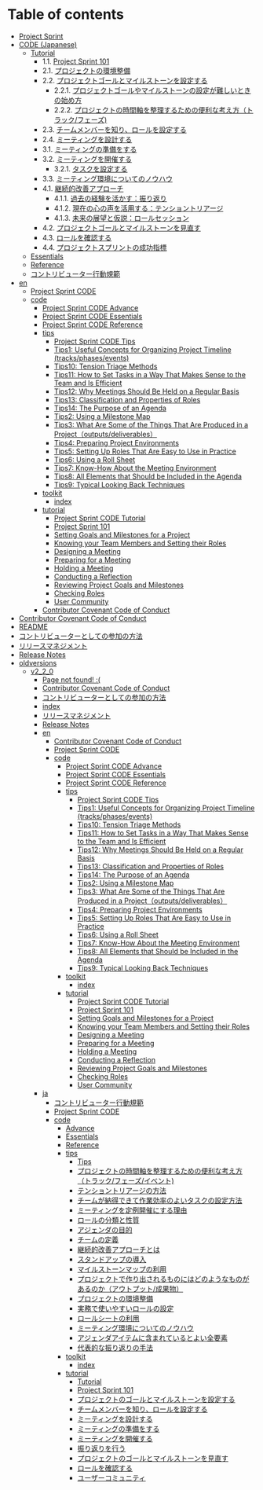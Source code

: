 # Table of contents

* [Project Sprint](README.md)
* [CODE (Japanese)](ja/README.md)
  * [Tutorial](ja/tutorial/README.md)
    * 1.1. [Project Sprint 101](ja/tutorial/section1-1.md)
    * 2.1. [プロジェクトの環境整備](ja/tutorial/section2-0.md)
    * 2.2. [プロジェクトゴールとマイルストーンを設定する](ja/tutorial/section2-1.md)
      * 2.2.1. [プロジェクトゴールやマイルストーンの設定が難しいときの始め方](ja/tutorial/section2-1-1.md)
      * 2.2.2. [プロジェクトの時間軸を整理するための便利な考え方（トラック/フェーズ)](ja/tutorial/section2-1-2.md)
    * 2.3. [チームメンバーを知り、ロールを設定する](ja/tutorial/section2-2.md)
    * 2.4. [ミーティングを設計する](ja/tutorial/section2-3.md)
    * 3.1. [ミーティングの準備をする](ja/tutorial/section3-1.md)
    * 3.2. [ミーティングを開催する](ja/tutorial/section3-2.md)
      * 3.2.1. [タスクを設定する](ja/tutorial/section3-2-1.md)
    * 3.3. [ミーティング環境についてのノウハウ](ja/tutorial/section3-3.md)
    * 4.1. [継続的改善アプローチ](ja/tutorial/section4-1.md)
      * 4.1.1. [過去の経験を活かす：振り返り](ja/tutorial/section4-1-1.md)
      * 4.1.2. [現在の心の声を活用する：テンショントリアージ](ja/tutorial/section4-1-2.md)
      * 4.1.3. [未来の展望と仮説：ロールセッション](ja/tutorial/section4-1-3.md)
    * 4.2. [プロジェクトゴールとマイルストーンを見直す](ja/tutorial/section4-2.md)
    * 4.3. [ロールを確認する](ja/tutorial/section4-3.md)
    * 4.4. [プロジェクトスプリントの成功指標](ja/tutorial/section4-4.md)
  * [Essentials](ja/essentials.md)
  * [Reference](ja/reference.md)
  * [コントリビューター行動規範](ja/codeofconduct.md)
* [en](en/README.md)
  * [Project Sprint CODE](en/index.md)
  * [code](en/code/README.md)
    * [Project Sprint CODE Advance](en/code/advance.md)
    * [Project Sprint CODE Essentials](en/code/essentials.md)
    * [Project Sprint CODE Reference](en/code/reference.md)
    * [tips](en/code/tips/README.md)
      * [Project Sprint CODE Tips](en/code/tips/index.md)
      * [Tips1: Useful Concepts for Organizing Project Timeline (tracks/phases/events)](en/code/tips/tips1.md)
      * [Tips10: Tension Triage Methods](en/code/tips/tips10.md)
      * [Tips11: How to Set Tasks in a Way That Makes Sense to the Team and Is Efficient](en/code/tips/tips11.md)
      * [Tips12:  Why Meetings Should Be Held on a Regular Basis](en/code/tips/tips12.md)
      * [Tips13: Classification and Properties of Roles](en/code/tips/tips13.md)
      * [Tips14: The Purpose of an Agenda](en/code/tips/tips14.md)
      * [Tips2: Using a Milestone Map](en/code/tips/tips2.md)
      * [Tips3: What Are Some of the Things That Are Produced in a Project（outputs/deliverables）](en/code/tips/tips3.md)
      * [Tips4: Preparing Project Environments](en/code/tips/tips4.md)
      * [Tips5: Setting Up Roles That Are Easy to Use in Practice](en/code/tips/tips5.md)
      * [Tips6: Using a Roll Sheet](en/code/tips/tips6.md)
      * [Tips7: Know-How About the Meeting Environment](en/code/tips/tips7.md)
      * [Tips8: All Elements that Should be Included in the Agenda](en/code/tips/tips8.md)
      * [Tips9: Typical Looking Back Techniques](en/code/tips/tips9.md)
    * [toolkit](en/code/toolkit/README.md)
      * [index](en/code/toolkit/index.md)
    * [tutorial](en/code/tutorial/README.md)
      * [Project Sprint CODE Tutorial](en/code/tutorial/index.md)
      * [Project Sprint 101](en/code/tutorial/section1-1.md)
      * [Setting Goals and Milestones for a Project](en/code/tutorial/section2-1.md)
      * [Knowing your Team Members and Setting their Roles](en/code/tutorial/section2-2.md)
      * [Designing a Meeting](en/code/tutorial/section2-3.md)
      * [Preparing for a Meeting](en/code/tutorial/section3-1.md)
      * [Holding a Meeting](en/code/tutorial/section3-2.md)
      * [Conducting a Reflection](en/code/tutorial/section4-1.md)
      * [Reviewing Project Goals and Milestones](en/code/tutorial/section4-2.md)
      * [Checking Roles](en/code/tutorial/section4-3.md)
      * [User Community](en/code/tutorial/section5-1.md)
    * [Contributor Covenant Code of Conduct](en/codeofconduct.md)
* [Contributor Covenant Code of Conduct](CODE\_OF\_CONDUCT.md)
* [README](<README (1).md>)
* [コントリビューターとしての参加の方法](contributing.md)
* [リリースマネジメント](releasemanagement.md)
* [Release Notes](releasenotes.md)
* [oldversions](oldversions/README.md)
  * [v2\_2\_0](oldversions/v2\_2\_0/README.md)
    * [Page not found! :(](oldversions/v2\_2\_0/404.md)
    * [Contributor Covenant Code of Conduct](oldversions/v2\_2\_0/CODE\_OF\_CONDUCT.md)
    * [コントリビューターとしての参加の方法](oldversions/v2\_2\_0/contributing.md)
    * [index](oldversions/v2\_2\_0/index.md)
    * [リリースマネジメント](oldversions/v2\_2\_0/releasemanagement.md)
    * [Release Notes](oldversions/v2\_2\_0/releasenotes.md)
    * [en](oldversions/v2\_2\_0/en/README.md)
      * [Contributor Covenant Code of Conduct](oldversions/v2\_2\_0/en/codeofconduct.md)
      * [Project Sprint CODE](oldversions/v2\_2\_0/en/index.md)
      * [code](oldversions/v2\_2\_0/en/code/README.md)
        * [Project Sprint CODE Advance](oldversions/v2\_2\_0/en/code/advance.md)
        * [Project Sprint CODE Essentials](oldversions/v2\_2\_0/en/code/essentials.md)
        * [Project Sprint CODE Reference](oldversions/v2\_2\_0/en/code/reference.md)
        * [tips](oldversions/v2\_2\_0/en/code/tips/README.md)
          * [Project Sprint CODE Tips](oldversions/v2\_2\_0/en/code/tips/index.md)
          * [Tips1: Useful Concepts for Organizing Project Timeline (tracks/phases/events)](oldversions/v2\_2\_0/en/code/tips/tips1.md)
          * [Tips10: Tension Triage Methods](oldversions/v2\_2\_0/en/code/tips/tips10.md)
          * [Tips11: How to Set Tasks in a Way That Makes Sense to the Team and Is Efficient](oldversions/v2\_2\_0/en/code/tips/tips11.md)
          * [Tips12:  Why Meetings Should Be Held on a Regular Basis](oldversions/v2\_2\_0/en/code/tips/tips12.md)
          * [Tips13: Classification and Properties of Roles](oldversions/v2\_2\_0/en/code/tips/tips13.md)
          * [Tips14: The Purpose of an Agenda](oldversions/v2\_2\_0/en/code/tips/tips14.md)
          * [Tips2: Using a Milestone Map](oldversions/v2\_2\_0/en/code/tips/tips2.md)
          * [Tips3: What Are Some of the Things That Are Produced in a Project（outputs/deliverables）](oldversions/v2\_2\_0/en/code/tips/tips3.md)
          * [Tips4: Preparing Project Environments](oldversions/v2\_2\_0/en/code/tips/tips4.md)
          * [Tips5: Setting Up Roles That Are Easy to Use in Practice](oldversions/v2\_2\_0/en/code/tips/tips5.md)
          * [Tips6: Using a Roll Sheet](oldversions/v2\_2\_0/en/code/tips/tips6.md)
          * [Tips7: Know-How About the Meeting Environment](oldversions/v2\_2\_0/en/code/tips/tips7.md)
          * [Tips8: All Elements that Should be Included in the Agenda](oldversions/v2\_2\_0/en/code/tips/tips8.md)
          * [Tips9: Typical Looking Back Techniques](oldversions/v2\_2\_0/en/code/tips/tips9.md)
        * [toolkit](oldversions/v2\_2\_0/en/code/toolkit/README.md)
          * [index](oldversions/v2\_2\_0/en/code/toolkit/index.md)
        * [tutorial](oldversions/v2\_2\_0/en/code/tutorial/README.md)
          * [Project Sprint CODE Tutorial](oldversions/v2\_2\_0/en/code/tutorial/index.md)
          * [Project Sprint 101](oldversions/v2\_2\_0/en/code/tutorial/section1-1.md)
          * [Setting Goals and Milestones for a Project](oldversions/v2\_2\_0/en/code/tutorial/section2-1.md)
          * [Knowing your Team Members and Setting their Roles](oldversions/v2\_2\_0/en/code/tutorial/section2-2.md)
          * [Designing a Meeting](oldversions/v2\_2\_0/en/code/tutorial/section2-3.md)
          * [Preparing for a Meeting](oldversions/v2\_2\_0/en/code/tutorial/section3-1.md)
          * [Holding a Meeting](oldversions/v2\_2\_0/en/code/tutorial/section3-2.md)
          * [Conducting a Reflection](oldversions/v2\_2\_0/en/code/tutorial/section4-1.md)
          * [Reviewing Project Goals and Milestones](oldversions/v2\_2\_0/en/code/tutorial/section4-2.md)
          * [Checking Roles](oldversions/v2\_2\_0/en/code/tutorial/section4-3.md)
          * [User Community](oldversions/v2\_2\_0/en/code/tutorial/section5-1.md)
    * [ja](oldversions/v2\_2\_0/ja/README.md)
      * [コントリビューター行動規範](oldversions/v2\_2\_0/ja/codeofconduct.md)
      * [Project Sprint CODE](oldversions/v2\_2\_0/ja/index.md)
      * [code](oldversions/v2\_2\_0/ja/code/README.md)
        * [Advance](oldversions/v2\_2\_0/ja/code/advance.md)
        * [Essentials](oldversions/v2\_2\_0/ja/code/essentials.md)
        * [Reference](oldversions/v2\_2\_0/ja/code/reference.md)
        * [tips](oldversions/v2\_2\_0/ja/code/tips/README.md)
          * [Tips](oldversions/v2\_2\_0/ja/code/tips/index.md)
          * [プロジェクトの時間軸を整理するための便利な考え方（トラック/フェーズ/イベント)](oldversions/v2\_2\_0/ja/code/tips/tips1.md)
          * [テンショントリアージの方法](oldversions/v2\_2\_0/ja/code/tips/tips10.md)
          * [チームが納得できて作業効率のよいタスクの設定方法](oldversions/v2\_2\_0/ja/code/tips/tips11.md)
          * [ミーティングを定例開催にする理由](oldversions/v2\_2\_0/ja/code/tips/tips12.md)
          * [ロールの分類と性質](oldversions/v2\_2\_0/ja/code/tips/tips13.md)
          * [アジェンダの目的](oldversions/v2\_2\_0/ja/code/tips/tips14.md)
          * [チームの定義](oldversions/v2\_2\_0/ja/code/tips/tips15.md)
          * [継続的改善アプローチとは](oldversions/v2\_2\_0/ja/code/tips/tips16.md)
          * [スタンドアップの導入](oldversions/v2\_2\_0/ja/code/tips/tips17.md)
          * [マイルストーンマップの利用](oldversions/v2\_2\_0/ja/code/tips/tips2.md)
          * [プロジェクトで作り出されるものにはどのようなものがあるのか（アウトプット/成果物）](oldversions/v2\_2\_0/ja/code/tips/tips3.md)
          * [プロジェクトの環境整備](oldversions/v2\_2\_0/ja/code/tips/tips4.md)
          * [実務で使いやすいロールの設定](oldversions/v2\_2\_0/ja/code/tips/tips5.md)
          * [ロールシートの利用](oldversions/v2\_2\_0/ja/code/tips/tips6.md)
          * [ミーティング環境についてのノウハウ](oldversions/v2\_2\_0/ja/code/tips/tips7.md)
          * [アジェンダアイテムに含まれているとよい全要素](oldversions/v2\_2\_0/ja/code/tips/tips8.md)
          * [代表的な振り返りの手法](oldversions/v2\_2\_0/ja/code/tips/tips9.md)
        * [toolkit](oldversions/v2\_2\_0/ja/code/toolkit/README.md)
          * [index](oldversions/v2\_2\_0/ja/code/toolkit/index.md)
        * [tutorial](oldversions/v2\_2\_0/ja/code/tutorial/README.md)
          * [Tutorial](oldversions/v2\_2\_0/ja/code/tutorial/index.md)
          * [Project Sprint 101](oldversions/v2\_2\_0/ja/code/tutorial/section1-1.md)
          * [プロジェクトのゴールとマイルストーンを設定する](oldversions/v2\_2\_0/ja/code/tutorial/section2-1.md)
          * [チームメンバーを知り、ロールを設定する](oldversions/v2\_2\_0/ja/code/tutorial/section2-2.md)
          * [ミーティングを設計する](oldversions/v2\_2\_0/ja/code/tutorial/section2-3.md)
          * [ミーティングの準備をする](oldversions/v2\_2\_0/ja/code/tutorial/section3-1.md)
          * [ミーティングを開催する](oldversions/v2\_2\_0/ja/code/tutorial/section3-2.md)
          * [振り返りを行う](oldversions/v2\_2\_0/ja/code/tutorial/section4-1.md)
          * [プロジェクトのゴールとマイルストーンを見直す](oldversions/v2\_2\_0/ja/code/tutorial/section4-2.md)
          * [ロールを確認する](oldversions/v2\_2\_0/ja/code/tutorial/section4-3.md)
          * [ユーザーコミュニティ](oldversions/v2\_2\_0/ja/code/tutorial/section5-1.md)
